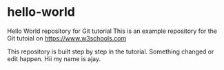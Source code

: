 # hello-world
Hello World repository for Git tutorial
This is an example repository for the Git tutoial on https://www.w3schools.com

This repository is built step by step in the tutorial.
Something changed or edit happen.
Hii my name is ajay.
